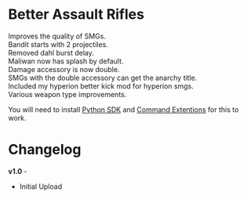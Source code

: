 Better Assault Rifles
=============

Improves the quality of SMGs.  
Bandit starts with 2 projectiles.  
Removed dahl burst delay.  
Maliwan now has splash by default.  
Damage accessory is now double.  
SMGs with the double accessory can get the anarchy title.  
Included my hyperion better kick mod for hyperion smgs.  
Various weapon type improvements.  


You will need to install [Python SDK](https://bl-sdk.github.io/) and [Command Extentions](https://bl-sdk.github.io/mods/CommandExtensions/) for this to work.

Changelog
=========
**v1.0** -
 * Initial Upload